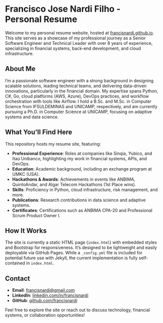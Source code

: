# Francisco Jose Nardi Filho - Personal Resume

Welcome to my personal resume website, hosted at [francisnardi.github.io](https://francisnardi.github.io). This site serves as a showcase of my professional journey as a Senior Software Engineer and Technical Leader with over 8 years of experience, specializing in financial systems, back-end development, and cloud infrastructure.

## About Me
I’m a passionate software engineer with a strong background in designing scalable solutions, leading technical teams, and delivering data-driven innovations, particularly in the financial domain. My expertise spans Python, C#, Go, cloud platforms (AWS, Azure), DevOps practices, and workflow orchestration with tools like Airflow. I hold a B.Sc. and M.Sc. in Computer Science from IFSULDEMINAS and UNICAMP, respectively, and am currently pursuing a Ph.D. in Computer Science at UNICAMP, focusing on adaptive systems and data science.

## What You'll Find Here
This repository hosts my resume site, featuring:
- **Professional Experience**: Roles at companies like Sinqia, Yubico, and Itaú Unibanco, highlighting my work in financial systems, APIs, and DevOps.
- **Education**: Academic background, including an exchange program at UMKC (USA).
- **Hackathons & Awards**: Achievements in events like ANBIMA, QuintoAndar, and Algar Telecom Hackathons (1st Place wins).
- **Skills**: Proficiency in Python, cloud infrastructure, risk management, and more.
- **Publications**: Research contributions in data science and adaptive systems.
- **Certificates**: Certifications such as ANBIMA CPA-20 and Professional Scrum Product Owner I.

## How It Works
The site is currently a static HTML page (`index.html`) with embedded styles and Bootstrap for responsiveness. It’s designed to be lightweight and easily deployable via GitHub Pages. While a `_config.yml` file is included for potential future use with Jekyll, the current implementation is fully self-contained in `index.html`.

## Contact
- **Email**: [francisnardi@gmail.com](mailto:francisnardi@gmail.com)
- **LinkedIn**: [linkedin.com/in/francisnardi](https://linkedin.com/in/francisnardi)
- **GitHub**: [github.com/francisnardi](https://github.com/francisnardi)

Feel free to explore the site or reach out to discuss technology, financial systems, or collaboration opportunities!
